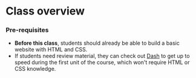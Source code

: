 # Class overview
### Pre-requisites
* __Before this class__, students should already be able to build a basic website with HTML and CSS.
* If students need review material, they can check out [Dash](https://dash.generalassemb.ly/projects) to get up to speed during the first unit of the course, which won't require HTML or CSS knowledge.
